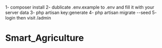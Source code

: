 1- composer install
2- dublicate .env.example to .env and fill it with your server data
3- php artisan key:generate
4- php artisan migrate --seed
5- login then visit /admin
# Smart_Agriculture
